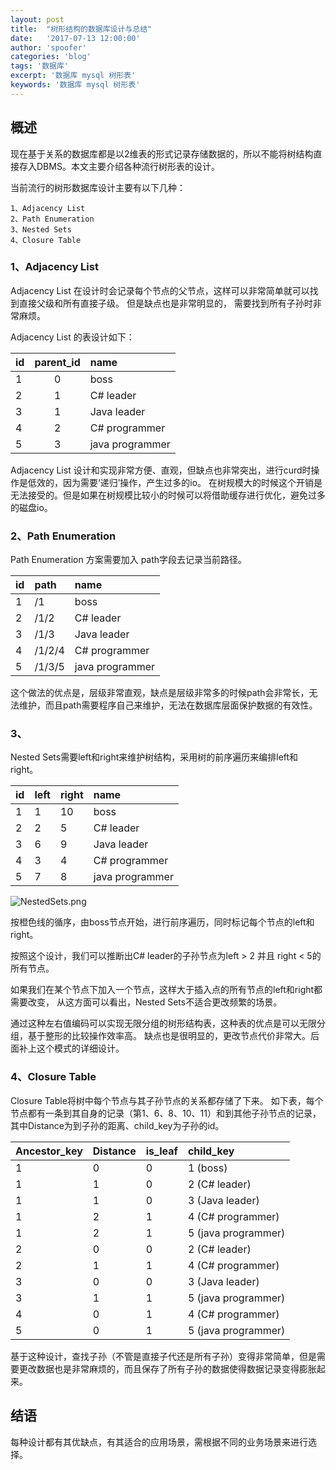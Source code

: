 ```yaml
---
layout: post
title:  "树形结构的数据库设计与总结"
date:   '2017-07-13 12:00:00'
author: 'spoofer'
categories: 'blog'
tags: '数据库'
excerpt: '数据库 mysql 树形表'
keywords: '数据库 mysql 树形表'
---
```


## 概述
现在基于关系的数据库都是以2维表的形式记录存储数据的，所以不能将树结构直接存入DBMS。本文主要介绍各种流行树形表的设计。

当前流行的树形数据库设计主要有以下几种：

```
1、Adjacency List
2、Path Enumeration
3、Nested Sets
4、Closure Table
```

<!--more-->

### 1、Adjacency List

Adjacency List 在设计时会记录每个节点的父节点，这样可以非常简单就可以找到直接父级和所有直接子级。
但是缺点也是非常明显的， 需要找到所有子孙时非常麻烦。

 Adjacency List 的表设计如下：

| id        | parent_id           | name |
| ------------- |:-------------:| :---------|
| 1      | 0 | boss |
| 2      | 1 | C# leader |
| 3      | 1 | Java leader |
| 4      | 2 | C# programmer |
| 5      | 3 | java programmer |

Adjacency List 设计和实现非常方便、直观，但缺点也非常突出，进行curd时操作是低效的，因为需要‘递归’操作，产生过多的io。
在树规模大的时候这个开销是无法接受的。但是如果在树规模比较小的时候可以将借助缓存进行优化，避免过多的磁盘io。

### 2、Path Enumeration

Path Enumeration 方案需要加入 path字段去记录当前路径。

| id        | path          | name |
| ------------- |:-------------| :---------|
| 1      | /1 | boss |
| 2      | /1/2 | C# leader |
| 3      | /1/3 | Java leader |
| 4      | /1/2/4 | C# programmer |
| 5      | /1/3/5 | java programmer |

这个做法的优点是，层级非常直观，缺点是层级非常多的时候path会非常长，无法维护，而且path需要程序自己来维护，无法在数据库层面保护数据的有效性。


### 3、


Nested Sets需要left和right来维护树结构，采用树的前序遍历来编排left和right。


| id        | left  | right | name |
| ------------- |:-------------| :---------|:--------|
| 1      | 1 | 10 | boss |
| 2      | 2 | 5 | C# leader |
| 3      | 6 | 9 | Java leader |
| 4      | 3 | 4 | C# programmer |
| 5      | 7 | 8 | java programmer |


![NestedSets.png][1]


按橙色线的循序，由boss节点开始，进行前序遍历，同时标记每个节点的left和right。

按照这个设计，我们可以推断出C# leader的子孙节点为left > 2 并且 right < 5的所有节点。


如果我们在某个节点下加入一个节点，这样大于插入点的所有节点的left和right都需要改变，
从这方面可以看出，Nested Sets不适合更改频繁的场景。

通过这种左右值编码可以实现无限分组的树形结构表，这种表的优点是可以无限分组，基于整形的比较操作效率高。
缺点也是很明显的，更改节点代价非常大。后面补上这个模式的详细设计。

### 4、Closure Table

Closure Table将树中每个节点与其子孙节点的关系都存储了下来。
如下表，每个节点都有一条到其自身的记录（第1、6、8、10、11）和到其他子孙节点的记录，其中Distance为到子孙的距离、child_key为子孙的id。


| Ancestor_key        | Distance  | is_leaf | child_key |
| ------------- |:-------------| :---------|:--------|
| 1      | 0 | 0 | 1 (boss) |
| 1      | 1 | 0 | 2 (C# leader) |
| 1      | 1 | 0 | 3 (Java leader) |
| 1      | 2 | 1 | 4 (C# programmer) |
| 1      | 2 | 1 | 5 (java programmer) |
| 2      | 0 | 0 | 2 (C# leader) |
| 2      | 1 | 1 | 4 (C# programmer) |
| 3      | 0 | 0 | 3 (Java leader) |
| 3      | 1 | 1 | 5 (java programmer) |
| 4      | 0 | 1 | 4 (C# programmer) |
| 5      | 0 | 1 | 5 (java programmer) |


基于这种设计，查找子孙（不管是直接子代还是所有子孙）变得非常简单，但是需要更改数据也是非常麻烦的，而且保存了所有子孙的数据使得数据记录变得膨胀起来。

## 结语

每种设计都有其优缺点，有其适合的应用场景，需根据不同的业务场景来进行选择。























[1]: http://www.spoofer.top/assets/images/2017/07/树形.png
